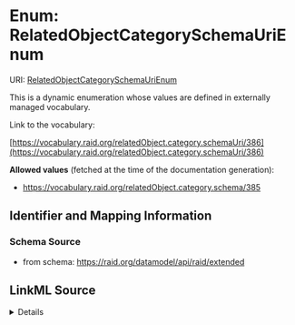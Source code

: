 # Enum: RelatedObjectCategorySchemaUriEnum 



URI: [RelatedObjectCategorySchemaUriEnum](../enums/RelatedObjectCategorySchemaUriEnum.md)


This is a dynamic enumeration whose values are defined in externally managed vocabulary. 

Link to the vocabulary:

[https://vocabulary.raid.org/relatedObject.category.schemaUri/386](https://vocabulary.raid.org/relatedObject.category.schemaUri/386)


**Allowed values** (fetched at the time of the documentation generation):

* https://vocabulary.raid.org/relatedObject.category.schema/385











## Identifier and Mapping Information







### Schema Source


* from schema: https://raid.org/datamodel/api/raid/extended







## LinkML Source

<details>
```yaml
name: RelatedObjectCategorySchemaUriEnum
from_schema: https://raid.org/datamodel/api/raid/extended
rank: 1000
reachable_from:
  source_ontology: https://vocabs.ardc.edu.au/repository/api/sparql/raid_research-activity-identifier-raid-controlled-lists_raid-cl-v1-1
  source_nodes:
  - https://vocabulary.raid.org/relatedObject.category.schemaUri/386
  relationship_types:
  - skos:hasTopConcept
  is_direct: true
  include_self: false
  traverse_up: false

```
</details>